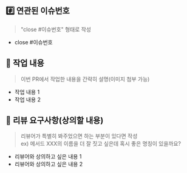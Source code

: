 ## #️⃣ 연관된 이슈번호
> "close #이슈번호" 형태로 작성
- close #이슈번호

## 📝 작업 내용
> 이번 PR에서 작업한 내용을 간략히 설명(이미지 첨부 가능)
- 작업 내용 1
- 작업 내용 2

## 💬 리뷰 요구사항(상의할 내용)
> 리뷰어가 특별히 봐주었으면 하는 부분이 있다면 작성 <br>
> ex) 메서드 XXX의 이름을 더 잘 짓고 싶은데 혹시 좋은 명칭이 있을까요?
- 리뷰어와 상의하고 싶은 내용 1
- 리뷰어와 상의하고 싶은 내용 2

